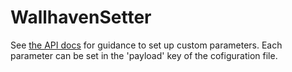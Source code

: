 # WallhavenSetter

See [the API docs](https://wallhaven.cc/help/api#search) for guidance to set up 
custom parameters. Each parameter can be set in the 'payload' key of the 
cofiguration file.
